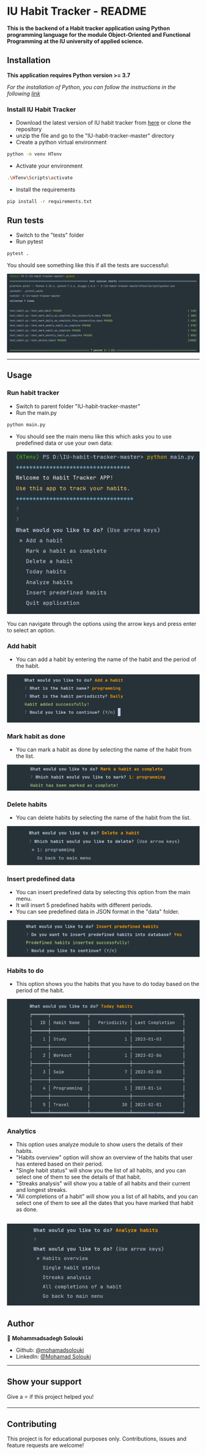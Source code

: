 IU Habit Tracker - README
====================================================================================    
**This is the backend of a Habit tracker application using Python programming language for the module Object-Oriented and 
Functional Programming at the IU university of applied science.**

## Installation
**This application requires Python version >= 3.7**

*For the installation of Python, you can follow the instructions in the following [link](https://www.python.org/downloads/)*


### Install IU Habit Tracker

- Download the latest version of IU habit tracker from 
[here](https://github.com/mohamadsolouki/IU-habit-tracker/archive/refs/heads/main.zip) or clone the repository 
- unzip the file and go to the "IU-habit-tracker-master" directory
- Create a python virtual environment

``` sh
python -m venv HTenv
```

- Activate your environment

``` sh
.\HTenv\Scripts\activate
```

- Install the requirements

``` sh
pip install -r requirements.txt
```

## Run tests

- Switch to the "tests" folder
- Run pytest

``` sh
pytest .
```

You should see something like this if all the tests are successful:

![Tests](docs/test.png)

---
## Usage

### Run habit tracker

- Switch to parent folder "IU-habit-tracker-master"
- Run the main.py

``` sh
python main.py
```

- You should see the main menu like this which asks you to use predefined data or use your own data:

![Main menu](docs/main_menu.png)

You can navigate through the options using the arrow keys and press enter to select an option.
 
### Add habit
- You can add a habit by entering the name of the habit and the period of the habit.

![Add habit](docs/add_habit.png)

### Mark habit as done
- You can mark a habit as done by selecting the name of the habit from the list.

![Mark habit as done](docs/mark_habit.png)

### Delete habits
- You can delete habits by selecting the name of the habit from the list.

![Delete habits](docs/delete_habit.png)

### Insert predefined data
- You can insert predefined data by selecting this option from the main menu.
- It will insert 5 predefined habits with different periods.
- You can see predefined data in JSON format in the "data" folder.

![Insert predefined data](docs/predefined.png)

### Habits to do
- This option shows you the habits that you have to do today based on the period of the habit.

![Habits to do](docs/todo.png)

### Analytics
- This option uses analyze module to show users the details of their habits.
- "Habits overview" option will show an overview of the habits that user has entered based on their period.
- "Single habit status" will show you the list of all habits, and you can select one of them to see the details of that habit.
- "Streaks analysis" will show you a table of all habits and their current and longest streaks.
- "All completions of a habit" will show you a list of all habits, and you can select one of them to see all the dates that you have marked that habit as done.

![Analytics](docs/analyze.png)
---

## Author

👤 **Mohammadsadegh Solouki**

* Github: [@mohamadsolouki](https://github.com/mohamadsolouki)
* LinkedIn: [@Mohamad Solouki](https://linkedin.com/in/mohamadsolouki)

---
## Show your support

Give a ⭐️ if this project helped you! 

---
## Contributing
This project is for educational purposes only. Contributions, issues and feature requests are welcome!
